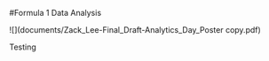 #Formula 1 Data Analysis

![](documents/Zack_Lee-Final_Draft-Analytics_Day_Poster copy.pdf)



Testing
 

